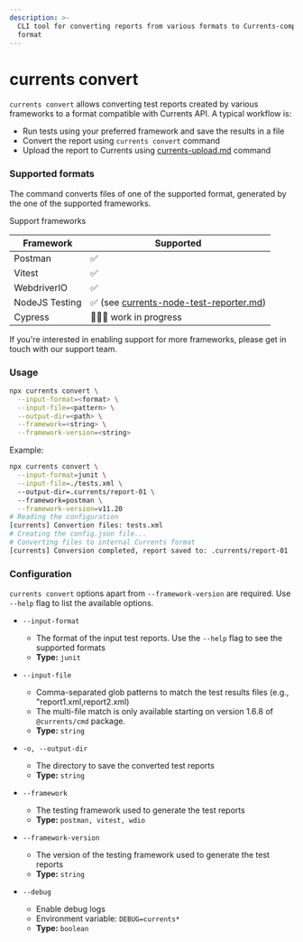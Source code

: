 ```yaml
---
description: >-
  CLI tool for converting reports from various formats to Currents-compatible
  format
---
```


# currents convert

`currents convert` allows converting test reports created by various frameworks to a format compatible with Currents API. A typical workflow is:

* Run tests using your preferred framework and save the results in a file
* Convert the report using `currents convert` command
* Upload the report to Currents using [currents-upload.md](currents-upload.md "mention") command

### Supported formats

The command converts files of one of the supported format, generated by the one of the supported frameworks.

Support frameworks

| Framework      | Supported                                                                             |
| -------------- | ------------------------------------------------------------------------------------- |
| Postman        | ✅                                                                                     |
| Vitest         | ✅                                                                                     |
| WebdriverIO    | ✅                                                                                     |
| NodeJS Testing | ✅ (see [currents-node-test-reporter.md](../currents-node-test-reporter.md "mention")) |
| Cypress        | 👷🏾‍♀️ work in progress                                                              |

If you're interested in enabling support for more frameworks, please get in touch with our support team.

### Usage

```bash
npx currents convert \
  --input-format=<format> \
  --input-file=<pattern> \
  --output-dir=<path> \
  --framework=<string> \
  --framework-version=<string>
```

Example:

```bash
npx currents convert \
  --input-format=junit \
  --input-file=./tests.xml \ 
  --output-dir=.currents/report-01 \ 
  --framework=postman \
  --framework-version=v11.20
# Reading the configuration
[currents] Convertion files: tests.xml
# Creating the config.json file...
# Converting files to internal Currents format
[currents] Conversion completed, report saved to: .currents/report-01
```

### Configuration

`currents convert` options apart from `--framework-version` are required. Use `--help` flag to list the available options.

*   `--input-format`

    * The format of the input test reports. Use the `--help` flag to see the supported formats
    * **Type:** `junit`


*   `--input-file`

    * Comma-separated glob patterns to match the test results files (e.g., "report1.xml,report2.xml)
    * The multi-file match is only available starting on version 1.6.8 of `@currents/cmd` package.
    * **Type:** `string`


*   `-o, --output-dir`

    * The directory to save the converted test reports
    * **Type:** `string`


*   `--framework`

    * The testing framework used to generate the test reports
    * **Type:** `postman, vitest, wdio`


*   `--framework-version`

    * The version of the testing framework used to generate the test reports
    * **Type:** `string`


* `--debug`
  * Enable debug logs
  * Environment variable: `DEBUG=currents*`
  * **Type:** `boolean`
